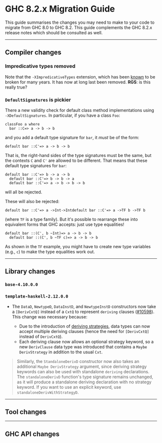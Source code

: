 # GHC 8.2.x Migration Guide


This guide summarises the changes you may need to make to your code to migrate from GHC 8.0 to GHC 8.2. This guide complements the GHC 8.2.x release notes which should be consulted as well.

---

## Compiler changes

### Impredicative types removed


Note that the `-XImpredicativeTypes` extension, which has been
[known](impredicative-polymorphism) to be broken for many years. It has now at long last been removed. **RGS**: is this really true?

### `DefaultSignatures` is pickier


There a new validity check for default class method implementations using `-XDefaultSignatures`. In particular, if you have a class `Foo`:

```
classFoo a where
  bar ::C=> a -> b -> b
```


and you add a default type signature for `bar`, it *must* be of the form:

```
default bar ::C'=> a -> b -> b
```


That is, the right-hand sides of the type signatures must be the same, but the contexts `C` and `C'` are allowed to be different. That means that these default type signatures for `bar`:

```
default bar ::C'=> b -> a -> b
  default bar ::C'=> b -> b -> a
  default bar ::C'=> a -> b -> b -> b
```


will all be rejected.


These will also be rejected:

```
default bar ::C'=> a ->Int->Intdefault bar ::C'=> a ->TF b ->TF b
```


(where `TF` is a type family). But it's possible to rearrange these into equivalent forms that GHC accepts: just use type equalities!

```
default bar ::(C', b ~Int)=> a -> b -> b
  default bar ::(C', b ~TF c)=> a -> b -> b
```


As shown in the `TF` example, you might have to create new type variables (e.g., `c`) to make the type equalities work out.

---

## Library changes

### `base-4.10.0.0`

### `template-haskell-2.12.0.0`

- The `DataD`, `NewtypeD`, `DataInstD`, and `NewtypeInstD` constructors now take a `[DerivCxtQ]` instead of a `CxtQ` to represent `deriving` clauses ([\#10598](https://gitlab.haskell.org//ghc/ghc/issues/10598)). This change was necessary because:

  - Due to the introduction of [ deriving strategies](https://ghc.haskell.org/trac/ghc/wiki/Commentary/Compiler/DerivingStrategies), data types can now accept multiple deriving clauses (hence the need for `[DerivCxtQ]` instead of `DerivCxtQ`).
  - Each deriving clause now allows an optional strategy keyword, so a new `DerivClause` data type was introduced that contains a `Maybe DerivStrategy` in addition to the usual `Cxt`.

>
> Similarly, the `StandaloneDerivD` constructor now also takes an additional `Maybe DerivStrategy` argument, since deriving strategy keywords can also be used with standalone `deriving` declarations. The `standaloneDerivD` function's type signature remains unchanged, as it will produce a standalone deriving declaration with no strategy keyword. If you want to use an explicit keyword, use `standaloneDerivWithStrategyD`.

---

## Tool changes

---

## GHC API changes